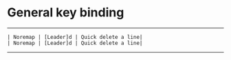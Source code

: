 
# General key binding
--- 
    | Noremap | [Leader]d | Quick delete a line|
    | Noremap | [Leader]d | Quick delete a line|
---

